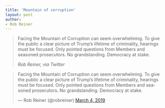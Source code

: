 ```yaml
---
title: 'Mountain of corruption'
layout: post
author:
- Rob Reiner
---
```


> Facing the Mountain of Corruption can seem overwhelming. To give the public a clear picture of Trump’s lifetime of criminality, hearings must be focused. Only pointed questions from Members and seasoned prosecutors. No grandstanding. Democracy at stake.
>
> <cite>Rob Reiner, via Twitter</cite>

<blockquote class="twitter-tweet"><p lang="en" dir="ltr">Facing the Mountain of Corruption can seem overwhelming. To give the public a clear picture of Trump’s lifetime of criminality, hearings must be focused. Only pointed questions from Members and seasoned prosecutors. No grandstanding. Democracy at stake.</p>&mdash; Rob Reiner (@robreiner) <a href="https://twitter.com/robreiner/status/1102696214158426112?ref_src=twsrc%5Etfw">March 4, 2019</a></blockquote> <script async src="https://platform.twitter.com/widgets.js" charset="utf-8"></script>
